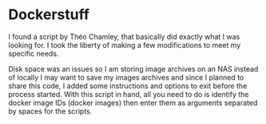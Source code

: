 # Dockerstuff
I found a script by Théo Chamley, that basically did exactly what I was looking for. I took the liberty of making a few modifications to meet my specific needs.

Disk space was an issues so I am storing image archives on an NAS instead of locally
I may want to save my images archives
and since I planned to share this code, I added some instructions and options to exit before the process started.
With this script in hand, all you need to do is identify the docker image IDs (docker images) then enter them as arguments separated by spaces for the scripts.
